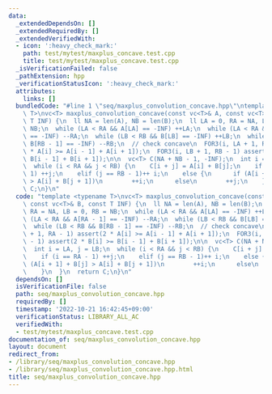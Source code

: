 ```yaml
---
data:
  _extendedDependsOn: []
  _extendedRequiredBy: []
  _extendedVerifiedWith:
  - icon: ':heavy_check_mark:'
    path: test/mytest/maxplus_concave.test.cpp
    title: test/mytest/maxplus_concave.test.cpp
  _isVerificationFailed: false
  _pathExtension: hpp
  _verificationStatusIcon: ':heavy_check_mark:'
  attributes:
    links: []
  bundledCode: "#line 1 \"seq/maxplus_convolution_concave.hpp\"\ntemplate <typename\
    \ T>\nvc<T> maxplus_convolution_concave(const vc<T>& A, const vc<T>& B, const\
    \ T INF) {\n  ll NA = len(A), NB = len(B);\n  ll LA = 0, RA = NA, LB = 0, RB =\
    \ NB;\n  while (LA < RA && A[LA] == -INF) ++LA;\n  while (LA < RA && A[RA - 1]\
    \ == -INF) --RA;\n  while (LB < RB && B[LB] == -INF) ++LB;\n  while (LB < RB &&\
    \ B[RB - 1] == -INF) --RB;\n  // check concave\n  FOR3(i, LA + 1, RA - 1) assert(2\
    \ * A[i] >= A[i - 1] + A[i + 1]);\n  FOR3(i, LB + 1, RB - 1) assert(2 * B[i] >=\
    \ B[i - 1] + B[i + 1]);\n\n  vc<T> C(NA + NB - 1, -INF);\n  int i = LA, j = LB;\n\
    \  while (i < RA && j < RB) {\n    C[i + j] = A[i] + B[j];\n    if (i == RA -\
    \ 1) ++j;\n    elif (j == RB - 1)++ i;\n    else {\n      if (A[i + 1] + B[j]\
    \ > A[i] + B[j + 1])\n        ++i;\n      else\n        ++j;\n    }\n  }\n  return\
    \ C;\n}\n"
  code: "template <typename T>\nvc<T> maxplus_convolution_concave(const vc<T>& A,\
    \ const vc<T>& B, const T INF) {\n  ll NA = len(A), NB = len(B);\n  ll LA = 0,\
    \ RA = NA, LB = 0, RB = NB;\n  while (LA < RA && A[LA] == -INF) ++LA;\n  while\
    \ (LA < RA && A[RA - 1] == -INF) --RA;\n  while (LB < RB && B[LB] == -INF) ++LB;\n\
    \  while (LB < RB && B[RB - 1] == -INF) --RB;\n  // check concave\n  FOR3(i, LA\
    \ + 1, RA - 1) assert(2 * A[i] >= A[i - 1] + A[i + 1]);\n  FOR3(i, LB + 1, RB\
    \ - 1) assert(2 * B[i] >= B[i - 1] + B[i + 1]);\n\n  vc<T> C(NA + NB - 1, -INF);\n\
    \  int i = LA, j = LB;\n  while (i < RA && j < RB) {\n    C[i + j] = A[i] + B[j];\n\
    \    if (i == RA - 1) ++j;\n    elif (j == RB - 1)++ i;\n    else {\n      if\
    \ (A[i + 1] + B[j] > A[i] + B[j + 1])\n        ++i;\n      else\n        ++j;\n\
    \    }\n  }\n  return C;\n}\n"
  dependsOn: []
  isVerificationFile: false
  path: seq/maxplus_convolution_concave.hpp
  requiredBy: []
  timestamp: '2022-10-21 16:42:45+09:00'
  verificationStatus: LIBRARY_ALL_AC
  verifiedWith:
  - test/mytest/maxplus_concave.test.cpp
documentation_of: seq/maxplus_convolution_concave.hpp
layout: document
redirect_from:
- /library/seq/maxplus_convolution_concave.hpp
- /library/seq/maxplus_convolution_concave.hpp.html
title: seq/maxplus_convolution_concave.hpp
---
```

